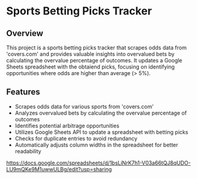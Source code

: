 # Sports Betting Picks Tracker

## Overview

This project is a sports betting picks tracker that scrapes odds data from 'covers.com' and provides valuable insights into overvalued bets by calculating the overvalue percentage of outcomes. It updates a Google Sheets spreadsheet with the obtaiend picks, focusing on identifying opportunities where odds are higher than average (> 5%).

## Features

- Scrapes odds data for various sports from 'covers.com'
- Analyzes overvalued bets by calculating the overvalue percentage of outcomes
- Identifies potential arbitrage opportunities
- Utilizes Google Sheets API to update a spreadsheet with betting picks
- Checks for duplicate entries to avoid redundancy
- Automatically adjusts column widths in the spreadsheet for better readability


https://docs.google.com/spreadsheets/d/1bsLiNrK7h1-V03a66tQJ8qUDO-LU9mQKe9M1uwwULBg/edit?usp=sharing
